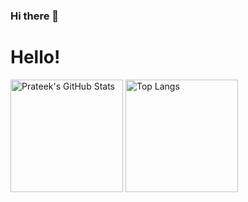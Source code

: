 ### Hi there 👋

<!--
**BhavyaKohli/BhavyaKohli** is a ✨ _special_ ✨ repository because its `README.md` (this file) appears on your GitHub profile.

Here are some ideas to get you started:

- 🔭 I’m currently working on ...
- 🌱 I’m currently learning ...
- 👯 I’m looking to collaborate on ...
- 🤔 I’m looking for help with ...
- 💬 Ask me about ...
- 📫 How to reach me: ...
- 😄 Pronouns: ...
- ⚡ Fun fact: ...
-->

# Hello!

<!---
You can make your own card by following instructions at: https://github.com/anuraghazra/github-readme-stats
>In case  you still want to fork this repo or have already did, you have it rename it to your username in order for it to show up on your profile.
>Also, modify the links below, replace my username with yours, so it shows your stats not mine ^_^
--->

<!---
<p align="left"> <img src="https://komarev.com/ghpvc/?username=BhavyaKohli" alt="BhavyaKohli" /> </p>
--->

<div class="row">
    <img alt="Prateek's GitHub Stats" src="https://github-readme-stats.vercel.app/api?username=BhavyaKohli&count_private=true&show_icons=true&theme=graywhite" height="180">
  <img alt="Top Langs" src="https://github-readme-stats.vercel.app/api/top-langs/?username=BhavyaKohli&theme=graywhite&layout=compact&hide=SCSS,Scheme,SystemVerilog,Stata,HTML,JavaScript,Verilog&langs_count=6" height="180">
</div>

<!---[![GitHub Streak](http://github-readme-streak-stats.herokuapp.com?user=BhavyaKohli&theme=tokyonight&date_format=M%20j%5B%2C%20Y%5D)](https://git.io/streak-stats)
